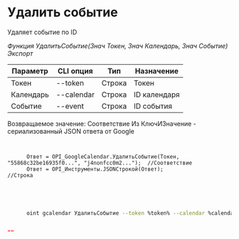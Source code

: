 ﻿---
sidebar_position: 7
---

# Удалить событие
 Удаляет событие по ID


*Функция УдалитьСобытие(Знач Токен, Знач Календарь, Знач Событие) Экспорт*

  | Параметр | CLI опция | Тип | Назначение |
  |-|-|-|-|
  | Токен | --token | Строка | Токен |
  | Календарь | --calendar | Строка | ID календаря |
  | Событие | --event | Строка | ID события |

  
  Возвращаемое значение:   Соответствие Из КлючИЗначение - сериализованный JSON ответа от Google

```bsl title="Пример кода"
	
      
      Ответ = OPI_GoogleCalendar.УдалитьСобытие(Токен, "55868c32be16935f0...", "j4nonfcc0m2...");  //Соответствие
      Ответ = OPI_Инструменты.JSONСтрокой(Ответ);                                                  //Строка
      
    
	
```

```sh title="Пример команды CLI"
    
      oint gcalendar УдалитьСобытие --token %token% --calendar %calendar% --event %event%


```


```json title="Результат"

""

```
